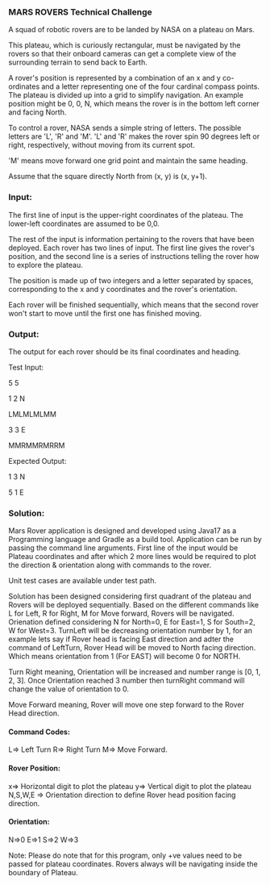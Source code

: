 
### MARS ROVERS Technical Challenge

A squad of robotic rovers are to be landed by NASA on a plateau on Mars.

This plateau, which is curiously rectangular, must be navigated by the rovers so that their onboard cameras can get a complete view of the surrounding terrain to send back to Earth.

A rover's position is represented by a combination of an x and y co-ordinates and a letter representing one of the four cardinal compass points. The plateau is divided up into a grid to simplify navigation. An example position might be 0, 0, N, which means the rover is in the bottom left corner and facing North.

To control a rover, NASA sends a simple string of letters. The possible letters are 'L', 'R' and 'M'. 'L' and 'R' makes the rover spin 90 degrees left or right, respectively, without moving from its current spot.

'M' means move forward one grid point and maintain the same heading.

Assume that the square directly North from (x, y) is (x, y+1).

### Input:

The first line of input is the upper-right coordinates of the plateau. The lower-left coordinates are assumed to be 0,0.

The rest of the input is information pertaining to the rovers that have been deployed. Each rover has two lines of input. The first line gives the rover's position, and the second line is a series of instructions telling the rover how to explore the plateau.

The position is made up of two integers and a letter separated by spaces, corresponding to the x and y coordinates and the rover's orientation.

Each rover will be finished sequentially, which means that the second rover won't start to move until the first one has finished moving.

### Output:

The output for each rover should be its final coordinates and heading.

Test Input:

5 5

1 2 N

LMLMLMLMM

3 3 E

MMRMMRMRRM

Expected Output:

1 3 N

5 1 E

### Solution:

Mars Rover application is designed and developed using Java17 as a Programming language and Gradle as a build tool. Application can be run by passing the command line arguments. First line of the input would be Plateau coordinates and after which 2 more lines would be required to plot the direction & orientation along with commands to the rover. 

Unit test cases are available under test path.

Solution has been designed considering first quadrant of the plateau and Rovers will be deployed sequentially. Based on the different commands like L for Left, R for Right, M for Move forward, Rovers will be navigated. Orienation defined considering N for North=0, E for East=1, S for South=2, W for West=3. TurnLeft will be decreasing orientation number by 1, for an example lets say if Rover head is facing East direction and adter the command of LeftTurn, Rover Head will be moved to North facing direction. Which means orientation from 1 (For EAST) will become 0 for NORTH. 

Turn Right meaning, Orientation will be increased and number range is [0, 1, 2, 3]. Once Orientation reached 3 number then turnRight command will change the value of orientation to 0.

Move Forward meaning, Rover will move one step forward to the Rover Head direction.

#### Command Codes:
L=> Left Turn
R=> Right Turn
M=> Move Forward.

#### Rover Position:
x=> Horizontal digit to plot the plateau
y=> Vertical digit to plot the plateau
N,S,W,E => Orientation direction to define Rover head position facing direction.

#### Orientation:
N=>0
E=>1
S=>2
W=>3

Note: Please do note that for this program, only +ve values need to be passed for plateau coordinates. Rovers always will be navigating inside the boundary of Plateau.

